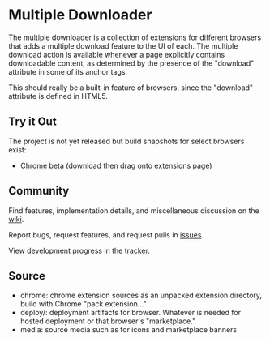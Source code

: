 # Multiple Downloader

The multiple downloader is a collection of extensions for different browsers that adds a
multiple download feature to the UI of each. The multiple download action is available
whenever a page explicitly contains downloadable content, as determined by the presence of
the "download" attribute in some of its anchor tags.

This should really be a built-in feature of browsers, since the "download" attribute is
defined in HTML5.

## Try it Out
The project is not yet released but build snapshots for select browsers exist:

- [Chrome beta](https://s3-us-west-1.amazonaws.com/com-msiops-static/multidownload/chrome/multidl-snap.crx) (download then drag onto extensions page)

## Community
Find features, implementation details, and miscellaneous discussion on the
[wiki](https://github.com/mediascience/HTML5-Multiple-Download/wiki).

Report bugs, request features, and request pulls in
[issues](https://github.com/mediascience/HTML5-Multiple-Download/issues).

View development progress in the
[tracker](https://www.pivotaltracker.com/s/projects/944648).

## Source

* chrome: chrome extension sources as an unpacked extension directory, build with Chrome "pack extension..."
* deploy/<browser>: deployment artifacts for browser. Whatever is needed for hosted deployment or that browser's "marketplace."
* media: source media such as for icons and marketplace banners
